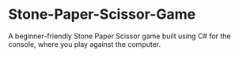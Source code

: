 # Stone-Paper-Scissor-Game
A beginner-friendly Stone Paper Scissor game built using C# for the console, where you play against the computer.
